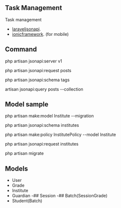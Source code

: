 ## Task Management

Task management

- [laraveljsonapi](https://laraveljsonapi.io/docs/2.0/).
- [ionicframework](https://ionicframework.com/docs/developing/android). (for mobile)



## Command

php artisan jsonapi:server v1

php artisan jsonapi:request posts

php artisan jsonapi:schema tags

artisan jsonapi:query posts --collection


## Model sample

php artisan make:model Institute --migration

php artisan jsonapi:schema institutes

php artisan make:policy InstitutePolicy --model Institute

php artisan jsonapi:request institutes

php artisan migrate

## Models
- User
- Grade
- Institute
- Guardian
-## Session
-## Batch(SessionGrade)
- Student(Batch)
